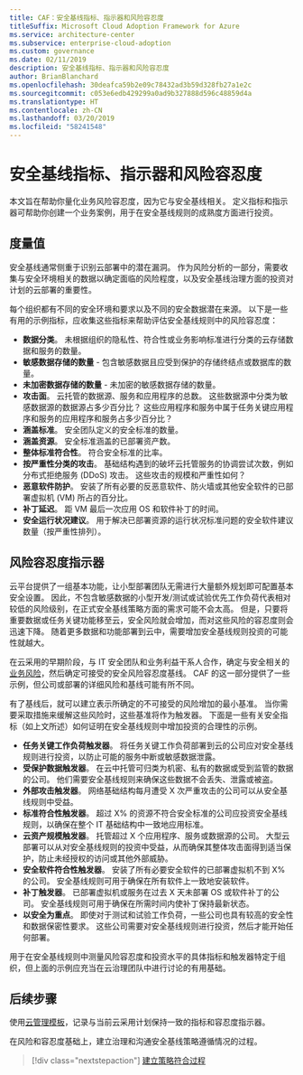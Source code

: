 ```yaml
---
title: CAF：安全基线指标、指示器和风险容忍度
titleSuffix: Microsoft Cloud Adoption Framework for Azure
ms.service: architecture-center
ms.subservice: enterprise-cloud-adoption
ms.custom: governance
ms.date: 02/11/2019
description: 安全基线指标、指示器和风险容忍度
author: BrianBlanchard
ms.openlocfilehash: 30deafca59b2e09c78432ad3b59d328fb27a1e2c
ms.sourcegitcommit: c053e6edb429299a0ad9b327888d596c48859d4a
ms.translationtype: HT
ms.contentlocale: zh-CN
ms.lasthandoff: 03/20/2019
ms.locfileid: "58241548"
---
```

# <a name="security-baseline-metrics-indicators-and-risk-tolerance"></a>安全基线指标、指示器和风险容忍度

本文旨在帮助你量化业务风险容忍度，因为它与安全基线相关。 定义指标和指示器可帮助你创建一个业务案例，用于在安全基线规则的成熟度方面进行投资。

## <a name="metrics"></a>度量值

安全基线通常侧重于识别云部署中的潜在漏洞。 作为风险分析的一部分，需要收集与安全环境相关的数据以确定面临的风险程度，以及安全基线治理方面的投资对计划的云部署的重要性。

每个组织都有不同的安全环境和要求以及不同的安全数据潜在来源。 以下是一些有用的示例指标，应收集这些指标来帮助评估安全基线规则中的风险容忍度：

- **数据分类**。 未根据组织的隐私性、符合性或业务影响标准进行分类的云存储数据和服务的数量。
- **敏感数据存储的数量** - 包含敏感数据且应受到保护的存储终结点或数据库的数量。
- **未加密数据存储的数量** - 未加密的敏感数据存储的数量。
- **攻击面**。 云托管的数据源、服务和应用程序的总数。 这些数据源中分类为敏感数据源的数据源占多少百分比？ 这些应用程序和服务中属于任务关键应用程序和服务的应用程序和服务占多少百分比？
- **涵盖标准**。 安全团队定义的安全标准的数量。
- **涵盖资源**。 安全标准涵盖的已部署资产数。
- **整体标准符合性**。 符合安全标准的比率。
- **按严重性分类的攻击**。 基础结构遇到的破坏云托管服务的协调尝试次数，例如分布式拒绝服务 (DDoS) 攻击。 这些攻击的规模和严重性如何？
- **恶意软件防护**。 安装了所有必要的反恶意软件、防火墙或其他安全软件的已部署虚拟机 (VM) 所占的百分比。
- **补丁延迟**。 距 VM 最后一次应用 OS 和软件补丁的时间。
- **安全运行状况建议**。 用于解决已部署资源的运行状况标准问题的安全软件建议数量（按严重性排列）。

## <a name="risk-tolerance-indicators"></a>风险容忍度指示器

云平台提供了一组基本功能，让小型部署团队无需进行大量额外规划即可配置基本安全设置。 因此，不包含敏感数据的小型开发/测试或试验优先工作负荷代表相对较低的风险级别，在正式安全基线策略方面的需求可能不会太高。 但是，只要将重要数据或任务关键功能移至云，安全风险就会增加，而对这些风险的容忍度则会迅速下降。 随着更多数据和功能部署到云中，需要增加安全基线规则投资的可能性就越大。

在云采用的早期阶段，与 IT 安全团队和业务利益干系人合作，确定与安全相关的[业务风险](business-risks.md)，然后确定可接受的安全风险容忍度基线。 CAF 的这一部分提供了一些示例，但公司或部署的详细风险和基线可能有所不同。

有了基线后，就可以建立表示所确定的不可接受的风险增加的最小基准。 当你需要采取措施来缓解这些风险时，这些基准将作为触发器。 下面是一些有关安全指标（如上文所述）如何证明在安全基线规则中增加投资的合理性的示例。

- **任务关键工作负荷触发器**。 将任务关键工作负荷部署到云的公司应对安全基线规则进行投资，以防止可能的服务中断或敏感数据泄露。
- **受保护数据触发器**。 在云中托管可归类为机密、私有的数据或受到监管的数据的公司。 他们需要安全基线规则来确保这些数据不会丢失、泄露或被盗。
- **外部攻击触发器**。 网络基础结构每月遭受 X 次严重攻击的公司可以从安全基线规则中受益。  
- **标准符合性触发器**。 超过 X% 的资源不符合安全标准的公司应投资安全基线规则，以确保在整个 IT 基础结构中一致地应用标准。
- **云资产规模触发器**。 托管超过 X 个应用程序、服务或数据源的公司。 大型云部署可以从对安全基线规则的投资中受益，从而确保其整体攻击面得到适当保护，防止未经授权的访问或其他外部威胁。
- **安全软件符合性触发器**。 安装了所有必要安全软件的已部署虚拟机不到 X% 的公司。 安全基线规则可用于确保在所有软件上一致地安装软件。
- **补丁触发器**。 已部署虚拟机或服务在过去 X 天未部署 OS 或软件补丁的公司。 安全基线规则可用于确保在所需时间内使补丁保持最新状态。
- **以安全为重点**。 即使对于测试和试验工作负荷，一些公司也具有较高的安全性和数据保密性要求。 这些公司需要对安全基线规则进行投资，然后才能开始任何部署。

用于在安全基线规则中测量风险容忍度和投资水平的具体指标和触发器特定于组织，但上面的示例应充当在云治理团队中进行讨论的有用基础。  

## <a name="next-steps"></a>后续步骤

使用[云管理模板](./template.md)，记录与当前云采用计划保持一致的指标和容忍度指示器。

在风险和容忍度基础上，建立治理和沟通安全基线策略遵循情况的过程。

> [!div class="nextstepaction"]
> [建立策略符合过程](compliance-processes.md)

